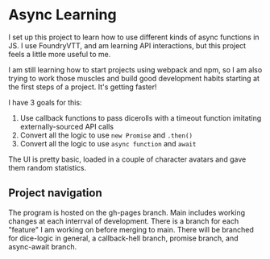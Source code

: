 # Async Learning

I set up this project to learn how to use different kinds of async functions in JS. I use FoundryVTT, and am learning API interactions, but this project feels a little more useful to me.

I am still learning how to start projects using webpack and npm, so I am also trying to work those muscles and build good development habits starting at the first steps of a project. It's getting faster!

I have 3 goals for this:

1. Use callback functions to pass dicerolls with a timeout function imitating externally-sourced API calls
2. Convert all the logic to use `new Promise` and `.then()`
3. Convert all the logic to use `async function` and `await`

The UI is pretty basic, loaded in a couple of character avatars and gave them random statistics.

## Project navigation

The program is hosted on the gh-pages branch. Main includes working changes at each interrval of development. There is a branch for each "feature" I am working on before merging to main. There will be branched for dice-logic in general, a callback-hell branch, promise branch, and async-await branch.
